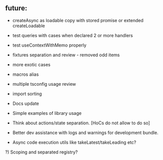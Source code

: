 ## future:

- createAsync as loadable copy with stored promise or extended createLoadable
- test queries with cases when declared 2 or more handlers
- test useContextWithMemo properly
- fixtures separation and review - removed odd items
- more exotic cases
- macros alias
- multiple tsconfig usage review
- import sorting

- Docs update
- Simple examples of library usage

- Think about actions/state separation. [HoCs do not allow to do so]
- Better dev assistance with logs and warnings for development bundle.
- Async code execution utils like takeLatest/takeLeading etc?

?) Scoping and separated registry?
